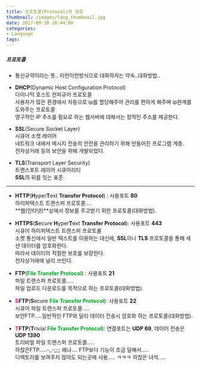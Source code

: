 ```yaml
---
title: 프로토콜(Protocol)의 종류
thumbnail: /images/lang_thumbnail.jpg
date: 2017-09-30 20:44:00
categories:
- Language
tags:
---
```

##### 프로토콜
- 통신규약이라는 뜻.. 이런이런방식으로 대화하자는 약속..대화방법..

- **DHCP**(Dynamic Host Configuration Protocol)  
다이나믹 호스트 컨피규어 프로토콜  
사용자가 많은 환경에서 자동으로 ip를 할당해주어 관리를 편하게 해주며
ip한계를 도와주는 프로토콜  
영구적인 IP 주소를 필요로 하는 웹서버에 대해서는 정적인 주소를 제공한다.

- **SSL**(Secure Socket Layer)  
시큐어 소켓 레이어  
네트워크 내에서 메시지 전송의 안전을 관리하기 위해 만들어진 프로그램 계층.  
전자상거래 등의 보안을 위해 개발되었다.

- **TLS**(Transport Layer Security)  
트랜스포트 레이어 시큐어리티  
**SSL**의 뒤를 잇는 표준.

---

- **HTTP**(**H**yper**T**ext **Transfer Protocol**) : 사용포트 **80**  
하이퍼텍스트 트랜스퍼 프로토콜....  
**웹(인터넷)**상에서 정보를 주고받기 위한 프로토콜(대화방법).

- **HTTPS**(**S**ecure **H**yper**T**ext **Transfer Protocol**): 사용포트 **443**  
시큐어 하이퍼텍스트 트랜스퍼 프로토콜  
소켓 통신에서 일반 텍스트를 이용하는 대신에, **SSL**이나 **TLS** 프로토콜을 통해 세션 데이터를 암호화한다.  
따라서 데이터의 적절한 보호를 보장한다.  
전자상거래에 널리 쓰인다.

- **FTP**(<span style="color: #009e25; font-weight: bold;">File Transfer Protocol</span>) : 사용포트 **21**  
파일 트랜스퍼 프로토콜.....  
파일 업로드 다운로드를 목적으로 하는 프로토콜(대화방법).

- <span style="color: #ef007c; font-weight: bold;">S</span>**FTP**(**S**ecure <span style="color: #009e25; font-weight: bold;">File Transfer Protocol</span>): 사용포트 **22**  
시큐어 파일 트랜스퍼 프로토콜.....  
보안FTP.....일반적인 FTP와 달리 데이터 전송시 암호화 하는 프로토콜(대화방법).

- <span style="color: #ef007c; font-weight: bold;">T</span>**FTP**(**T**rivial <span style="color: #009e25; font-weight: bold;">File Transfer Protocol</span>): 연결포트는 **UDP 69**, 데이터 전송은 **UDP 1390**  
트리비얼 파일 트랜스퍼 프로토콜.....  
하찮은FTP.....-\_-;;;; 왜냐.... FTP보다 기능이 조금 덜해서.....  
디렉토리를 보여주지 않아도 되는곳에 사용..... ㅋㅋㅋ 하찮은 녀석.....
